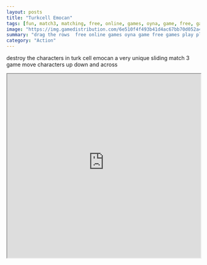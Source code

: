 ```yaml
---
layout: posts
title: "Turkcell Emocan"
tags: [fun, match3, matching, free, online, games, oyna, game, free, games, play, play, games]
image: "https://img.gamedistribution.com/6e510f4f493b41d4ac67bb70d052a454.jpg"
summary: "drag the rows  free online games oyna game free games play play games"
category: "Action"
---
```


destroy the characters in turk cell emocan a very unique sliding match 3 game move characters up down and across

<iframe width="100%" height="480px;" src="https://html5.gamedistribution.com/6e510f4f493b41d4ac67bb70d052a454/"></iframe>